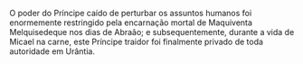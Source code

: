 ﻿O poder do Príncipe caído de perturbar os assuntos humanos foi enormemente restringido pela encarnação mortal de Maquiventa Melquisedeque nos dias de Abraão; e subsequentemente, durante a vida de Micael na carne, este Príncipe traidor foi finalmente privado de toda autoridade em Urântia.